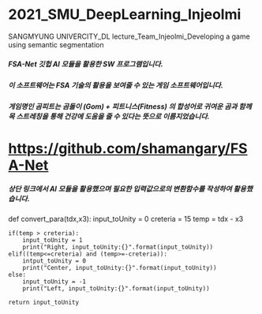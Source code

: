 # 2021_SMU_DeepLearning_Injeolmi
SANGMYUNG UNIVERCITY_DL lecture_Team_Injeolmi_Developing a game using semantic segmentation

##### FSA-Net 깃헙 AI 모듈을 활용한 SW 프로그램입니다.
##### 이 소프트웨어는 FSA 기술의 활용을 보여줄 수 있는 게임 소프트웨어입니다.
##### 게임명인 곰피트는 곰돌이 (Gom) + 피트니스(Fitness) 의 합성어로 귀여운 곰과 함께 목 스트레칭을 통해 건강에 도움을 줄 수 있다는 뜻으로 이름지었습니다.
# https://github.com/shamangary/FSA-Net
##### 상단 링크에서 AI 모듈을 활용했으며 필요한 입력값으로의 변환함수를 작성하여 활용했습니다.



def convert_para(tdx,x3):
    input_toUnity = 0
    creteria = 15 
    temp = tdx - x3
    
    if(temp > creteria):
        input_toUnity = 1
        print("Right, input_toUnity:{}".format(input_toUnity))
    elif((temp<=creteria) and (temp>=-creteria)):
        intput_toUnity = 0
        print("Center, input_toUnity:{}".format(input_toUnity))
    else:
        input_toUnity = -1
        print("Left, input_toUnity:{}".format(input_toUnity))
        
    return input_toUnity
